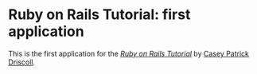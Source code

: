 # Ruby on Rails Tutorial: first application

This is the first application for the
[*Ruby on Rails Tutorial*](http://railstutorial.org/)
by [Casey Patrick Driscoll](http://caseypatrickdriscoll.com/).
